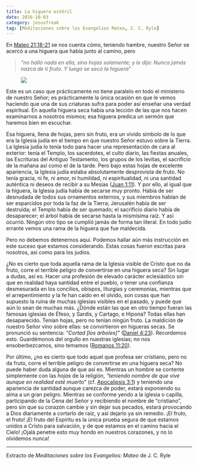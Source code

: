 ```yaml
---
title: La higuera estéril
date: 2016-10-03
category: jesusfreak
tag: [Meditaciones sobre los Evangelios Mateo, J. C. Ryle]
---
```


En [Mateo 21:18-21](https://www.biblegateway.com/passage/?search=Mateo+21%3A18-21&version=NVI) se nos cuenta cómo, teniendo hambre, nuestro Señor se acercó a una higuera que había junto al camino, pero

> *“no halló nada en ella, sino hojas solamente; y le dijo: Nunca jamás nazca de ti fruto. Y luego se secó la higuera”*

<figure>

![](https://cdn-images-1.medium.com/max/600/1*1lBF55yjcGQfQ4hMYbT_bQ.png)

</figure>

Este es un caso que prácticamente no tiene paralelo en todo el ministerio de nuestro Señor; es prácticamente la única ocasión en que le vemos haciendo que una de sus criaturas sufra para poder así enseñar una verdad espiritual. En aquella higuera seca había una lección de las que nos hacen examinarnos a nosotros mismos; esa higuera predica un sermón que haremos bien en escuchar.

Esa higuera, llena de hojas, pero sin fruto, era un vívido símbolo de lo que era la Iglesia judía en el tiempo en que nuestro Señor estuvo sobre la Tierra. La Iglesia judía lo tenía todo para hacer una representación de cara al exterior: tenía el Templo, los sacerdotes, el culto diario, las fiestas anuales, las Escrituras del Antiguo Testamento, los grupos de los levitas, el sacrificio de la mañana así como el de la tarde. Pero bajo estas hojas de excelente apariencia, la Iglesia judía estaba absolutamente desprovista de fruto. No tenía gracia, ni fe, ni amor, ni humildad, ni espiritualidad, ni una santidad auténtica ni deseos de recibir a su Mesías ([Juan 1:11](https://www.biblegateway.com/passage/?search=Juan+1%3A11&version=NVI)). Y por ello, al igual que la higuera, la Iglesia judía había de secarse muy pronto. Había de ser desnudada de todos sus ornamentos externos, y sus miembros habían de ser esparcidos por toda la faz de la Tierra; Jerusalén había de ser destruida; el Templo había de ser quemado; el sacrificio diario había de desaparecer; el árbol había de secarse hasta la mismísima raíz. Y así ocurrió. Ningún otro tipo se cumplió jamás de forma tan literal. En todo judío errante vemos una rama de la higuera que fue maldecida.

Pero no debemos detenernos aquí. Podemos hallar aún más instrucción en este suceso que estamos considerando. Estas cosas fueron escritas para nosotros, así como para los judíos.

¿No es cierto que toda aquella rama de la Iglesia visible de Cristo que no da fruto, corre el terrible peligro de convertirse en una higuera seca? Sin lugar a dudas, así es. Hacer una profesión de elevado carácter eclesiástico sin que en realidad haya santidad entre el pueblo, o tener una confianza desmesurada en los concilios, obispos, liturgias y ceremonias, mientras que el arrepentimiento y la fe han caído en el olvido, son cosas que han supuesto la ruina de muchas iglesias visibles en el pasado, y puede que aún lo sean de muchas más. ¿Dónde están las que en otro tiempo fueran las famosas iglesias de Éfeso, y Sardis, y Cartago, e Hipona? Todas ellas han desaparecido. Tenían hojas, pero no tenían ningún fruto. La maldición de nuestro Señor vino sobre ellas: se convirtieron en higueras secas. Se pronunció su sentencia: *“Cortad [los árboles]”* ([Daniel 4:23](https://www.biblegateway.com/passage/?search=Daniel+4%3A23&version=NVI)). Recordemos esto. Guardémonos del orgullo en nuestras iglesias; no nos ensoberbezcamos, sino temamos ([Romanos 11:20](https://www.biblegateway.com/passage/?search=Romanos+11%3A20&version=NVI)).

Por último, ¿no es cierto que todo aquel que profesa ser cristiano, pero no da fruto, corre el terrible peligro de convertirse en una higuera seca? No puede haber duda alguna de que así es. Mientras un hombre se contente simplemente con las *hojas* de la religión, *“teniendo nombre de que vive aunque en realidad esté muerto”* (cf. [Apocalipsis 3:1](https://www.biblegateway.com/passage/?search=Apocalipsis+3%3A1&version=NVI)) y teniendo una apariencia de santidad aunque carezca de poder, estará exponiendo su alma a un gran peligro. Mientras se conforme yendo a la iglesia o capilla, participando de la Cena del Señor y recibiendo el nombre de “cristiano”, pero sin que su corazón cambie y sin dejar sus pecados, estará provocando a Dios diariamente a cortarlo de raíz, y así dejarlo ya sin remedio. ¡El fruto, el fruto! ¡El fruto del Espíritu es la única prueba segura de que estamos unidos a Cristo para salvación, y de que estamos en el camino hacia el Cielo! ¡Ojalá penetre esto muy hondo en nuestros corazones, y no lo olvidemos nunca!

* * *

Extracto de *Meditaciones sobre los Evangelios: Mateo* de J. C. Ryle
